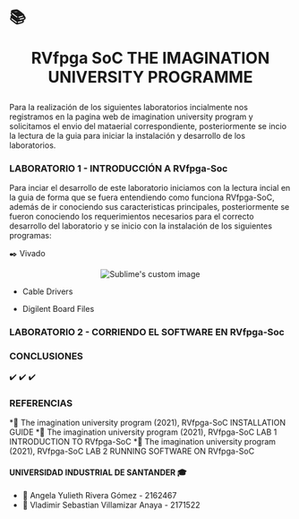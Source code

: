  # :books:<p align= "center"> RVfpga SoC THE IMAGINATION UNIVERSITY PROGRAMME </p>

Para la realización de los siguientes laboratorios incialmente nos registramos en la pagina web de imagination university program y solicitamos el envio del mataerial correspondiente, posteriormente se incio la lectura de la guia para iniciar la instalación y desarrollo de los laboratorios.

### LABORATORIO 1 - INTRODUCCIÓN A RVfpga-Soc
Para inciar el desarrollo de este laboratorio iniciamos con la lectura incial en la guia de forma que se fuera entendiendo como funciona RVfpga-SoC, además de ir conociendo sus caracteristicas principales, posteriormente se fueron conociendo los requerimientos necesarios para el correcto desarrollo del laboratorio y se inicio con la instalación de los siguientes programas:


:black_nib: Vivado 

<p align="center"> 
 <img src="https://github.com/Vlasevi/riscvlabs/blob/3fdb5cfdf1029d4b719555c3162f732c2556067e/Im%C3%A1genes/Screenshot%20from%202022-03-07%2010-01-56.png" alt="Sublime's custom image"/>
</p>


 *  Cable Drivers
 
 *  Digilent Board Files







### LABORATORIO 2 - CORRIENDO EL SOFTWARE EN RVfpga-Soc


### CONCLUSIONES 
:heavy_check_mark:
:heavy_check_mark:
:heavy_check_mark:

### REFERENCIAS 
*:paperclip: The imagination university program (2021), RVfpga-SoC INSTALLATION GUIDE
*:paperclip: The imagination university program (2021), RVfpga-SoC LAB 1 INTRODUCTION TO RVfpga-SoC
*:paperclip: The imagination university program (2021), RVfpga-SoC LAB 2 RUNNING SOFTWARE ON RVfpga-SoC

#### UNIVERSIDAD INDUSTRIAL DE SANTANDER :mortar_board:
* :woman: Angela Yulieth Rivera Gómez - 2162467
* :man: Vladimir Sebastian Villamizar Anaya - 2171522
